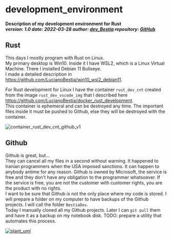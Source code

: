 # development_environment

**Description of my development environment for Rust**  
***version: 1.0  date: 2022-03-28 author: [dev_Bestia](https://bestia.dev) repository: [GitHub](https://github.com/LucianoBestia/development_environment)***  

## Rust

This days I mostly program with Rust on Linux.  
My primary desktop is Win10. Inside it I have WSL2, which is a Linux Virtual Machine. There I installed Debian 11 Bullseye.  
I made a detailed description in <https://github.com/LucianoBestia/win10_wsl2_debian11>.

For Rust development for Linux I have the container `rust_dev_cnt` created from the image `rust_dev_vscode_img` that I described here <https://github.com/LucianoBestia/docker_rust_development>.  
This container is ephemeral and can be destroyed any time. The important files inside it must be pushed to Github, else they will be destroyed with the container.  

![container_rust_dev_cnt_github_v1](images/container_rust_dev_cnt_github_v1.svg)

## Github

Github is great, but...  
They can cancel all my files in a second without warning. It happened to Iranian programmers when the USA imposed sanctions. It can happen to anybody antime for any reason. Github is owned by Microsoft, the service is free and they don't have any obligation to the programmer whatsoever. If the service is free, you are not the customer with customer rights, you are the product with no rights.  
I want to be sure that Github is not the only place where my code is stored. I will prepare a folder on my computer to have backups of the Github projects. I will call the folder `BestiaDev`.  
Today I manually cloned all my Github projects. Later I can `git pull` them and have it as a backup on my notebook disk. TODO: prepare a utility that automates this process.  

[![plant_uml](https://www.plantuml.com/plantuml/proxy?src=https://raw.githubusercontent.com/LucianoBestia/cargo_crev_reviews_workspace/main/images/server_plantuml_v3.txt)](https://raw.githubusercontent.com/LucianoBestia/cargo_crev_reviews_workspace/main/images/server_plantuml_v3.txt)

